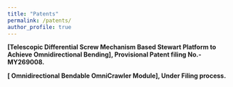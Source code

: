 ```yaml
---
title: "Patents"
permalink: /patents/
author_profile: true
---
```



<b>[Telescopic Differential Screw Mechanism Based Stewart Platform to Achieve Omnidirectional Bending], Provisional Patent filing No.- MY269008.
  
  
<b>[ Omnidirectional Bendable OmniCrawler Module], Under Filing process.
 
